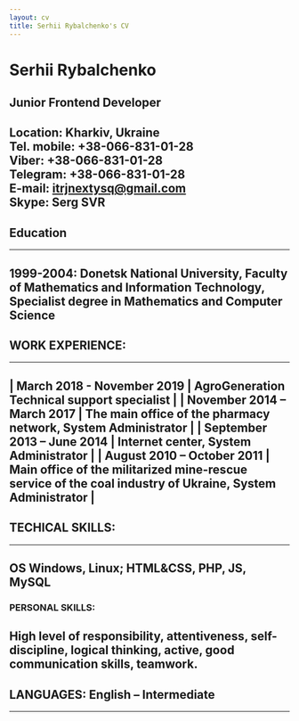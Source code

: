 ```yaml
---
layout: cv
title: Serhii Rybalchenko's CV
---
```


# Serhii Rybalchenko
Junior Frontend Developer  
---------

Location:	Kharkiv, Ukraine  
Tel. mobile:	+38-066-831-01-28  
Viber:	 +38-066-831-01-28  
Telegram:  +38-066-831-01-28  
E-mail:	itrjnextysq@gmail.com  
Skype:	Serg SVR   
---------

## Education
---------
1999-2004: Donetsk National University,  Faculty of  Mathematics and Information Technology, Specialist degree in Mathematics and Computer Science
---------

## WORK EXPERIENCE:
---------
| March 2018 - November 2019  | AgroGeneration  
Technical support specialist  |
| November 2014 – March 2017  | The main office of the pharmacy network, System Administrator  |
| September 2013 – June 2014  | Internet center, System Administrator  |
| August 2010 – October 2011  | Main office of the militarized mine-rescue service of the coal industry of Ukraine, System Administrator  |	
---------

## TECHICAL SKILLS:
---------
OS Windows, Linux; HTML&CSS, PHP, JS, MySQL
---------

### PERSONAL SKILLS:
High level of responsibility, attentiveness, self-discipline, logical thinking, active, good communication skills, teamwork.
---------

## LANGUAGES: English – Intermediate 
---------


